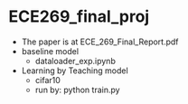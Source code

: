 # ECE269_final_proj

- The paper is at ECE_269_Final_Report.pdf
- baseline model
  - dataloader_exp.ipynb
- Learning by Teaching model
  - cifar10
  - run by: python train.py

